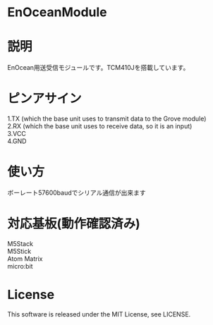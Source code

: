 # EnOceanModule

# 説明
EnOcean用送受信モジュールです。TCM410Jを搭載しています。

# ピンアサイン
1.TX (which the base unit uses to transmit data to the Grove module)  
2.RX (which the base unit uses to receive data, so it is an input)  
3.VCC  
4.GND  

# 使い方
ボーレート57600baudでシリアル通信が出来ます

# 対応基板(動作確認済み)
M5Stack  
M5Stick  
Atom Matrix  
micro:bit  

# License
This software is released under the MIT License, see LICENSE.

